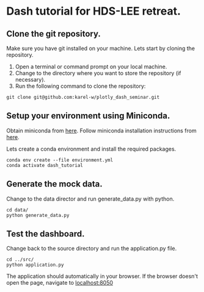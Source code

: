 # Dash tutorial for HDS-LEE retreat.

## Clone the git repository.

Make sure  you have git installed on your machine. Lets start by cloning the repository.

1. Open a terminal or command prompt on your local machine.
2. Change to the directory where you want to store the repository (if necessary).
3. Run the following command to clone the repository:
  
```
git clone git@github.com:karel-w/plotly_dash_seminar.git
```

## Setup your environment using Miniconda.

Obtain miniconda from [here](https://docs.conda.io/en/latest/miniconda.html#installing).
Follow miniconda installation instructions from [here](https://conda.io/projects/conda/en/stable/user-guide/install/index.html).

Lets create a conda environment and install the required packages.

```
conda env create --file environment.yml
conda activate dash_tutorial
```

## Generate the mock data.

Change to the data director and run generate_data.py with python.

```
cd data/
python generate_data.py
```

## Test the dashboard.

Change back to the source directory and run the application.py file.

```
cd ../src/
python application.py
```

The application should automatically in your browser. If the browser doesn't open the page, navigate to [localhost:8050](localhost:8050)

